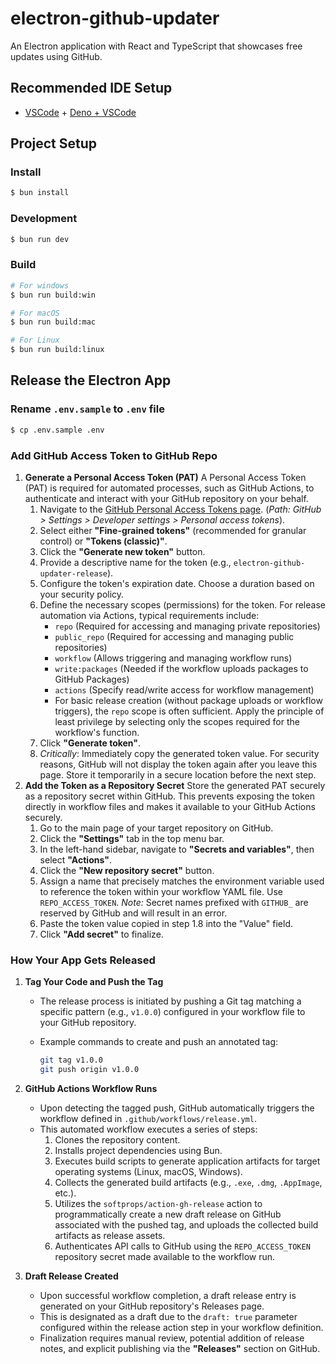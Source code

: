 # electron-github-updater

An Electron application with React and TypeScript that showcases free updates
using GitHub.

## Recommended IDE Setup

- [VSCode](https://code.visualstudio.com/) +
  [Deno + VSCode](https://marketplace.visualstudio.com/items?itemName=denoland.vscode-deno)

## Project Setup

### Install

```bash
$ bun install
```

### Development

```bash
$ bun run dev
```

### Build

```bash
# For windows
$ bun run build:win

# For macOS
$ bun run build:mac

# For Linux
$ bun run build:linux
```

## Release the Electron App

### Rename `.env.sample` to `.env` file

```bash
$ cp .env.sample .env
```

### Add GitHub Access Token to GitHub Repo

1. **Generate a Personal Access Token (PAT)** A Personal Access Token (PAT) is
   required for automated processes, such as GitHub Actions, to authenticate and
   interact with your GitHub repository on your behalf.
   1. Navigate to the
      [GitHub Personal Access Tokens page](https://github.com/settings/tokens).
      (_Path: GitHub > Settings > Developer settings > Personal access tokens_).
   2. Select either **"Fine-grained tokens"** (recommended for granular control)
      or **"Tokens (classic)"**.
   3. Click the **"Generate new token"** button.
   4. Provide a descriptive name for the token (e.g.,
      `electron-github-updater-release`).
   5. Configure the token's expiration date. Choose a duration based on your
      security policy.
   6. Define the necessary scopes (permissions) for the token. For release
      automation via Actions, typical requirements include:
      - `repo` (Required for accessing and managing private repositories)
      - `public_repo` (Required for accessing and managing public repositories)
      - `workflow` (Allows triggering and managing workflow runs)
      - `write:packages` (Needed if the workflow uploads packages to GitHub
        Packages)
      - `actions` (Specify read/write access for workflow management)
      - For basic release creation (without package uploads or workflow
        triggers), the `repo` scope is often sufficient. Apply the principle of
        least privilege by selecting only the scopes required for the workflow's
        function.
   7. Click **"Generate token"**.
   8. _Critically_: Immediately copy the generated token value. For security
      reasons, GitHub will not display the token again after you leave this
      page. Store it temporarily in a secure location before the next step.
2. **Add the Token as a Repository Secret** Store the generated PAT securely as
   a repository secret within GitHub. This prevents exposing the token directly
   in workflow files and makes it available to your GitHub Actions securely.
   1. Go to the main page of your target repository on GitHub.
   2. Click the **"Settings"** tab in the top menu bar.
   3. In the left-hand sidebar, navigate to **"Secrets and variables"**, then
      select **"Actions"**.
   4. Click the **"New repository secret"** button.
   5. Assign a name that precisely matches the environment variable used to
      reference the token within your workflow YAML file. Use
      `REPO_ACCESS_TOKEN`. _Note:_ Secret names prefixed with `GITHUB_` are
      reserved by GitHub and will result in an error.
   6. Paste the token value copied in step 1.8 into the "Value" field.
   7. Click **"Add secret"** to finalize.

### How Your App Gets Released

1. **Tag Your Code and Push the Tag**
   - The release process is initiated by pushing a Git tag matching a specific
     pattern (e.g., `v1.0.0`) configured in your workflow file to your GitHub
     repository.
   - Example commands to create and push an annotated tag:

     ```sh
     git tag v1.0.0
     git push origin v1.0.0
     ```

2. **GitHub Actions Workflow Runs**
   - Upon detecting the tagged push, GitHub automatically triggers the workflow
     defined in `.github/workflows/release.yml`.
   - This automated workflow executes a series of steps:
     1. Clones the repository content.
     2. Installs project dependencies using Bun.
     3. Executes build scripts to generate application artifacts for target
        operating systems (Linux, macOS, Windows).
     4. Collects the generated build artifacts (e.g., `.exe`, `.dmg`,
        `.AppImage`, etc.).
     5. Utilizes the `softprops/action-gh-release` action to programmatically
        create a new draft release on GitHub associated with the pushed tag, and
        uploads the collected build artifacts as release assets.
     6. Authenticates API calls to GitHub using the `REPO_ACCESS_TOKEN`
        repository secret made available to the workflow run.

3. **Draft Release Created**
   - Upon successful workflow completion, a draft release entry is generated on
     your GitHub repository's Releases page.
   - This is designated as a draft due to the `draft: true` parameter configured
     within the release action step in your workflow definition.
   - Finalization requires manual review, potential addition of release notes,
     and explicit publishing via the **"Releases"** section on GitHub.
